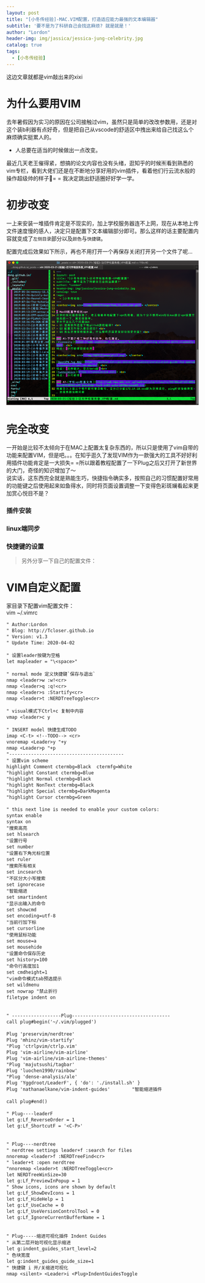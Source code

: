 ```yaml
---
layout: post
title: "[小冬传经验]-MAC.VIM配置，打造适应能力最强的文本编辑器"
subtitle: '要不是为了科研自己会找这麻烦? 就是就是！'
author: "Lordon"
header-img: img/jassica/jessica-jung-celebrity.jpg
catalog: true
tags:
  - [小冬传经验]
---
```

这边文章就都是vim敲出来的xixi

# 为什么要用VIM
去年暑假因为实习的原因在公司接触过vim，虽然只是简单的改改参数用，还是对这个装b利器有点好奇，但是把自己从vscode的舒适区中拽出来给自己找这么个麻烦确实挺累人的。<br>
- 人总要在适当的时候做出一点改变。

最近几天老王催得紧，想搞的论文内容也没有头绪，逛知乎的时候🈶️看到熟悉的vim专栏，看到大佬们还是在不断地分享好用的vim插件，看着他们行云流水般的操作超级帅的样子👀= = 我决定跳出舒适圈好好学一学。<br>

# 初步改变
一上来安装一堆插件肯定是不现实的，加上学校服务器连不上网，现在从本地上传文件速度慢的感人，决定只是配置下文本编辑部分即可。那么这样的话主要配置内容就变成了`左侧目录`部分以及`颜色`与`快捷键`。<br>

配置完成后效果如下所示，再也不用打开一个再保存关闭打开另一个文件了呢...
<center><img src="/img/200319image/vim.png"> </center>

# 完全改变
一开始是比较不太倾向于在MAC上配置太复杂东西的，所以只是使用了vim自带的功能来配置VIM，但是吧。。。在知乎逛久了发现VIM作为一款强大的工具不好好利用插件功能肯定是一大损失= =所以跟着教程配置了一下Plug之后又打开了新世界的大门，奇怪的知识增加了～
<br>
说实话，这东西完全就是熟能生巧，快捷指令确实多，按照自己的习惯配置好常用的功能键之后使用起来如鱼得水，同时将页面设置调整一下变得色彩斑斓看起来更加赏心悦目不是？<br>

<!--TODO--> 

### 插件安装
### linux端同步
### 快捷键的设置

> 另外分享一下自己的配置文件：

# VIM自定义配置

家目录下配置vim配置文件：<br>
vim ~/.vimrc
```
" Author:Lordon 
" Blog: http://Tcloser.github.io
" Version: v1.3 
" Update Time: 2020-04-02

" 设置leader按键为空格
let mapleader = "\<space>"

" normal mode 定义快捷键`保存与退出`
nmap <leader>w :w!<cr>
nmap <leader>q :q!<cr> 
nmap <leader>s :Startify<cr>
nmap <leader>t :NERDTreeToggle<cr>

" visual模式下Ctrl+c 复制中内容
vmap <leader>c y

" INSERT model 快捷生成TODO
imap <C-t> <!--TODO--> <cr>
vnoremap <Leader>y "+y
nmap <Leader>p "+p
"------------------------------------------
" 设置vim scheme
highlight Comment ctermbg=Black  ctermfg=White
"highlight Constant ctermbg=Blue
"highlight Normal ctermbg=Black
"highlight NonText ctermbg=Black
"highlight Special ctermbg=DarkMagenta
"highlight Cursor ctermbg=Green

" this next line is needed to enable your custom colors:
syntax enable
syntax on
"搜索高亮
set hlsearch
"设置行号
set number
"设置右下角光标位置
set ruler
"搜索所有相关
set incsearch
"不区分大小写搜索
set ignorecase
"智能缩进
set smartindent
"显示出输入的命令
set showcmd 
set encoding=utf-8
"当前行加下标
set cursorline 
"使用鼠标功能
set mouse=a
set mousehide 
"设置命令保存历史
set history=100
"命令行高度加1
set cmdheight=1 
"vim命令模式tab预选提示
set wildmenu
set nowrap "禁止折行
filetype indent on


" ------------------Plug------------------------------------
call plug#begin('~/.vim/plugged')

Plug 'preservim/nerdtree'
Plug 'mhinz/vim-startify'
"Plug 'ctrlpvim/ctrlp.vim'
Plug 'vim-airline/vim-airline'
Plug 'vim-airline/vim-airline-themes'
"Plug 'majutsushi/tagbar'
Plug 'luochen1990/rainbow'
"Plug 'dense-analysis/ale'
Plug 'Yggdroot/LeaderF', { 'do': './install.sh' }
Plug 'nathanaelkane/vim-indent-guides'        "智能缩进插件 

call plug#end()

" Plug----leaderF
let g:Lf_ReverseOrder = 1
let g:Lf_ShortcutF = '<C-P>'


" Plug----nerdtree
" nerdtree settings leader+f :search for files
nnoremap <leader>f :NERDTreeFind<cr>
" leader+t :open nerdtree
"nnoremap <leader>t :NERDTreeToggle<cr>
let NERDTreeWinSize=30
let g:Lf_PreviewInPopup = 1
" Show icons, icons are shown by default
let g:Lf_ShowDevIcons = 1
let g:Lf_HideHelp = 1
let g:Lf_UseCache = 0
let g:Lf_UseVersionControlTool = 0
let g:Lf_IgnoreCurrentBufferName = 1


" Plug-----缩进可视化插件 Indent Guides
" 从第二层开始可视化显示缩进
let g:indent_guides_start_level=2
" 色块宽度
let g:indent_guides_guide_size=1
" 快捷键 i 开/关缩进可视化
nmap <silent> <Leader>i <Plug>IndentGuidesToggle
```
